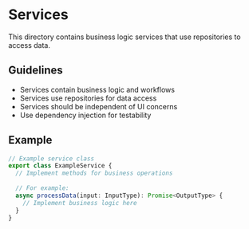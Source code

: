 # Services

This directory contains business logic services that use repositories to access data.

## Guidelines

- Services contain business logic and workflows
- Services use repositories for data access
- Services should be independent of UI concerns
- Use dependency injection for testability

## Example

```typescript
// Example service class
export class ExampleService {
  // Implement methods for business operations
  
  // For example:
  async processData(input: InputType): Promise<OutputType> {
    // Implement business logic here
  }
}
```
